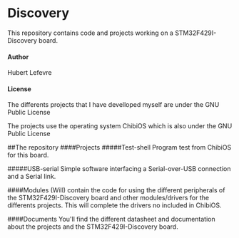 Discovery
===========================================================

This repository contains code and projects working on a STM32F429I-Discovery
board.

#### Author
  Hubert Lefevre

#### License
  The differents projects that I have develloped myself are under the GNU
  Public License

  The projects use the operating system ChibiOS which is also under the GNU
  Public License

##The repository
####Projects
#####Test-shell
  Program test from ChibiOS for this board.

#####USB-serial
  Simple software interfacing a Serial-over-USB connection and a Serial link.

####Modules
  (Will) contain the code for using the different peripherals of the
  STM32F429I-Discovery board and other modules/drivers for the differents
  projects. This will complete the drivers no included in ChibiOS.

####Documents
  You'll find the different datasheet and documentation about the projects
  and the STM32F429I-Discovery board.



